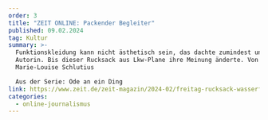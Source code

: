 ```yaml
---
order: 3
title: "ZEIT ONLINE: Packender Begleiter"
published: 09.02.2024
tag: Kultur
summary: >-
  Funktionskleidung kann nicht ästhetisch sein, das dachte zumindest unsere
  Autorin. Bis dieser Rucksack aus Lkw-Plane ihre Meinung änderte. Von
  Marie-Louise Schlutius

  Aus der Serie: Ode an ein Ding
link: https://www.zeit.de/zeit-magazin/2024-02/freitag-rucksack-wasserfest-f253-kowalski
categories:
  - online-journalismus
---
```

